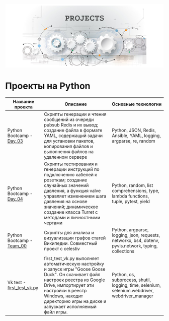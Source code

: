 ![Header Image](https://github.com/crazyMrs/s21code/blob/main/images/my_progects.png)

# Проекты на Python

| Название проекта | Описание | Основные технологии |
|------------------|----------|---------------------|
| Python Bootcamp - [Day_03](https://github.com/crazyMrs/s21code/tree/main/Python/Python%20Bootcamp/Day_03) | Скрипты генерации и чтения сообщений из очереди pubsub Redis и их вывод; создание файла в формате YAML, содержащий задачи для установки пакетов, копирования файлов и выполнения файлов на удаленном сервере | Python, JSON, Redis, Ansible, YAML, logging, argparse, re, random |
| Python Bootcamp - [Day_04](https://github.com/crazyMrs/s21code/tree/main/Python/Python%20Bootcamp/Day_04) | Скрипты тестирования и генерации инструкций по подключению кабелей к розеткам; создание случайных значений давления, а функция valve управляет изменением шага давления на основе значений; динамическое создание класса Turret с методами и личностными чертами |Python, random, list comprehensions, type, lambda functions, tuple, pytest, yield |
| Python Bootcamp - [Team_00](https://github.com/crazyMrs/s21code/tree/main/Python/Python%20Bootcamp/Team_00/src) | Скрипты для анализа и визуализации графов статей Википедии. Совместный проект с celestiv |Python, argparse, logging, json, requests, networkx, bs4, dotenv, pyvis.network, typing, collections |
| Vk test - [first_test_vk.py](https://github.com/crazyMrs/s21code/blob/main/Python/vk%20test/first_test_vk.py) | first_test_vk.py выполняет автоматическую настройку и запуск игры "Goose Goose Duck". Он скачивает файл настроек реестра из Google Drive, импортирует эти настройки в реестр Windows, находит директорию игры на диске и запускает исполняемый файл игры. | Python, os, subprocess, shutil, logging, time, selenium, selenium.webdriver, webdriver_manager |
